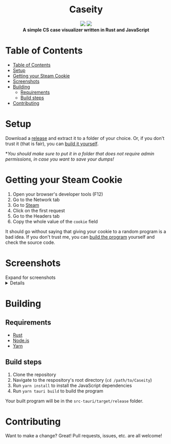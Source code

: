 <div align="center">
  <h1>Caseity</h1>

  <img src="https://img.shields.io/github/commit-activity/m/SpikeHD/Caseity" />
  <img src="https://img.shields.io/github/repo-size/SpikeHD/Caseity" />
</div>

<div align="center">
  <strong>
    A simple CS case visualizer written in Rust and JavaScript
  </strong>
</div>

# Table of Contents

- [Table of Contents](#table-of-contents)
- [Setup](#setup)
- [Getting your Steam Cookie](#getting-your-steam-cookie)
- [Screenshots](#screenshots)
- [Building](#building)
  - [Requirements](#requirements)
  - [Build steps](#build-steps)
- [Contributing](#contributing)

# Setup

Download a [release](https://github.com/SpikeHD/Caseity/releases) and extract it to a folder of your choice. Or, if you don't trust it (that is fair), you can [build it yourself](#building).

\**You should make sure to put it in a folder that does not require admin permissions, in case you want to save your dumps!*

# Getting your Steam Cookie

1. Open your browser's developer tools (F12)
2. Go to the Network tab
3. Go to [Steam](https://steamcommunity.com/)
4. Click on the first request
5. Go to the Headers tab
6. Copy the whole value of the `cookie` field

It should go without saying that giving your cookie to a random program is a bad idea. If you don't trust me, you can [build the program](#building) yourself and check the source code.

# Screenshots

<summary>Expand for screenshots</summary>
<details>
  <div align="center">
    <img height="800" src="https://user-images.githubusercontent.com/25207995/228137744-fe37cf38-3b4b-4965-b87c-8feac2c4fc34.png" />
    <img src="https://user-images.githubusercontent.com/25207995/228137788-6cebf89f-711a-4361-862c-d0ff19d0575f.png" />
    <img src="https://user-images.githubusercontent.com/25207995/228137689-6c94f7ba-b475-407b-b1be-11e7797ed9e6.png" />
  </div>
</details>

# Building

## Requirements

- [Rust](https://www.rust-lang.org/tools/install)
- [Node.js](https://nodejs.org/en/download/)
- [Yarn](https://classic.yarnpkg.com/en/docs/install)

## Build steps

1. Clone the repository
2. Navigate to the respository's root directory (`cd /path/to/Caseity`)
3. Run `yarn install` to install the JavaScript dependencies
4. Run `yarn tauri build` to build the program

Your built program will be in the `src-tauri/target/release` folder.

# Contributing

Want to make a change? Great! Pull requests, issues, etc. are all welcome!
